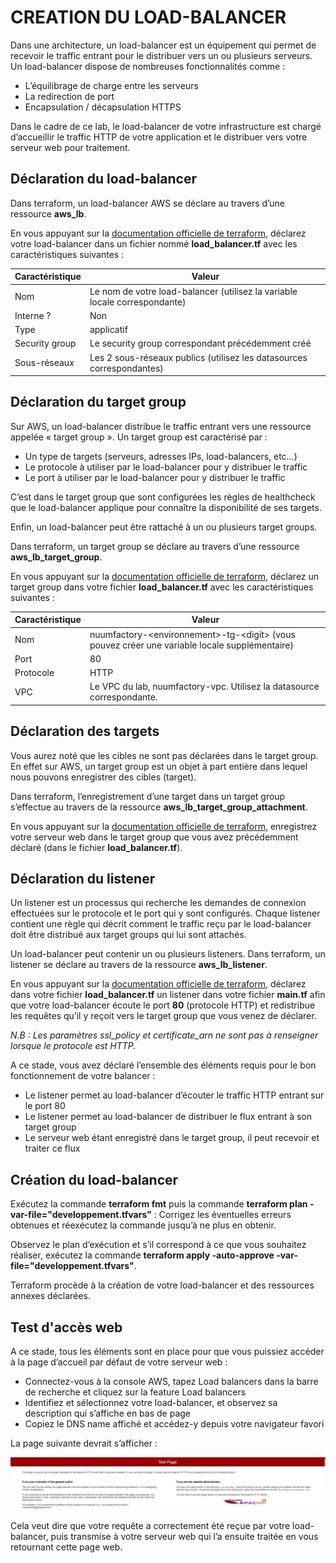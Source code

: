 # CREATION DU LOAD-BALANCER

Dans une architecture, un load-balancer est un équipement qui permet de recevoir le traffic entrant pour le distribuer vers un ou plusieurs serveurs. Un load-balancer dispose de nombreuses fonctionnalités comme :

- L’équilibrage de charge entre les serveurs
- La redirection de port
- Encapsulation / décapsulation HTTPS

Dans le cadre de ce lab, le load-balancer de votre infrastructure est chargé d’accueillir le traffic HTTP de votre application et le distribuer vers votre serveur web pour traitement.

## Déclaration du load-balancer

Dans terraform, un load-balancer AWS se déclare au travers d’une ressource **aws_lb**.

En vous appuyant sur la [documentation officielle de terraform](https://registry.terraform.io/providers/hashicorp/aws/latest/docs/resources/lb), déclarez votre load-balancer dans un fichier nommé **load_balancer.tf** avec les caractéristiques suivantes :

| Caractéristique | Valeur                                                                     |
|-----------------|----------------------------------------------------------------------------|
| Nom             | Le nom de votre load-balancer (utilisez la variable locale correspondante) |
| Interne ?       | Non                                                                        |
| Type            | applicatif                                                                 |
| Security group  | Le security group correspondant précédemment créé                          |
| Sous-réseaux    | Les 2 sous-réseaux publics (utilisez les datasources correspondantes)      |

## Déclaration du target group

Sur AWS, un load-balancer distribue le traffic entrant vers une ressource appelée « target group ». Un target group est caractérisé par :

- Un type de targets (serveurs, adresses IPs, load-balancers, etc…)
- Le protocole à utiliser par le load-balancer pour y distribuer le traffic
- Le port à utiliser par le load-balancer pour y distribuer le traffic

C’est dans le target group que sont configurées les règles de healthcheck que le load-balancer applique pour connaître la disponibilité de ses targets.

Enfin, un load-balancer peut être rattaché à un ou plusieurs target groups.

Dans terraform, un target group se déclare au travers d’une ressource **aws_lb_target_group**.

En vous appuyant sur la [documentation officielle de terraform](https://registry.terraform.io/providers/hashicorp/aws/latest/docs/resources/lb_target_group), déclarez un target group dans votre fichier **load_balancer.tf** avec les caractéristiques suivantes :

| Caractéristique | Valeur                                                                                        |
|-----------------|-----------------------------------------------------------------------------------------------|
| Nom             | nuumfactory-\<environnement\>-tg-\<digit\> (vous pouvez créer une variable locale supplémentaire) |
| Port            | 80                                                                                                |
| Protocole       | HTTP                                                                                              |
| VPC             | Le VPC du lab, nuumfactory-vpc. Utilisez la datasource correspondante.                            |

## Déclaration des targets

Vous aurez noté que les cibles ne sont pas déclarées dans le target group. En effet sur AWS, un target group est un objet à part entière dans lequel nous pouvons enregistrer des cibles (target).

Dans terraform, l’enregistrement d’une target dans un target group s’effectue au travers de la ressource **aws_lb_target_group_attachment**.

En vous appuyant sur la [documentation officielle de terraform](https://registry.terraform.io/providers/hashicorp/aws/latest/docs/resources/lb_target_group_attachment), enregistrez votre serveur web dans le target group que vous avez précédemment déclaré (dans le fichier **load_balancer.tf**).

## Déclaration du listener

Un listener est un processus qui recherche les demandes de connexion effectuées sur le protocole et le port qui y sont configurés. Chaque listener contient une règle qui décrit comment le traffic reçu par le load-balancer doit être distribué aux target groups qui lui sont attachés.

Un load-balancer peut contenir un ou plusieurs listeners. Dans terraform, un listener se déclare au travers de la ressource **aws_lb_listener**.

En vous appuyant sur la [documentation officielle de terraform](https://registry.terraform.io/providers/hashicorp/aws/latest/docs/resources/lb_listener), déclarez dans votre fichier **load_balancer.tf** un listener dans votre fichier **main.tf** afin que votre load-balancer écoute le port **80** (protocole HTTP) et redistribue les requêtes qu’il y reçoit vers le target group que vous venez de déclarer.

*N.B : Les paramètres ssl_policy et certificate_arn ne sont pas à renseigner lorsque le protocole est HTTP.*

A ce stade, vous avez déclaré l’ensemble des éléments requis pour le bon fonctionnement de votre balancer :

- Le listener permet au load-balancer d’écouter le traffic HTTP entrant sur le port 80
- Le listener permet au load-balancer de distribuer le flux entrant à son target group
- Le serveur web étant enregistré dans le target group, il peut recevoir et traiter ce flux

## Création du load-balancer

Exécutez la commande **terraform fmt** puis la commande **terraform plan -var-file="developpement.tfvars"** : Corrigez les éventuelles erreurs obtenues et réexécutez la commande jusqu’à ne plus en obtenir.

Observez le plan d’exécution et s’il correspond à ce que vous souhaitez réaliser, exécutez la commande **terraform apply -auto-approve -var-file="developpement.tfvars"**.

Terraform procède à la création de votre load-balancer et des ressources annexes déclarées.

## Test d'accès web

A ce stade, tous les éléments sont en place pour que vous puissiez accéder à la page d’accueil par défaut de votre serveur web :

- Connectez-vous à la console AWS, tapez Load balancers dans la barre de recherche et cliquez sur la feature Load balancers
- Identifiez et sélectionnez votre load-balancer, et observez sa description qui s’affiche en bas de page
- Copiez le DNS name affiché et accédez-y depuis votre navigateur favori

La page suivante devrait s’afficher :

<img src="img/apache-test-page.jpg" />

Cela veut dire que votre requête a correctement été reçue par votre load-balancer, puis transmise à votre serveur web qui l’a ensuite traitée en vous retournant cette page web.